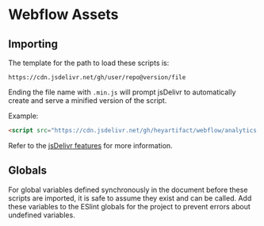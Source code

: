 # Webflow Assets

## Importing

The template for the path to load these scripts is:

```
https://cdn.jsdelivr.net/gh/user/repo@version/file
```

Ending the file name with `.min.js` will prompt jsDelivr to automatically create and serve a minified version of the
script.

Example:
```html
<script src="https://cdn.jsdelivr.net/gh/heyartifact/webflow/analytics.min.js"></script>
```

Refer to the [jsDelivr features](https://www.jsdelivr.com/features#gh) for more information.

## Globals

For global variables defined synchronously in the document before these scripts are imported, it is safe to assume they
exist and can be called. Add these variables to the ESlint globals for the project to prevent errors about undefined
variables.